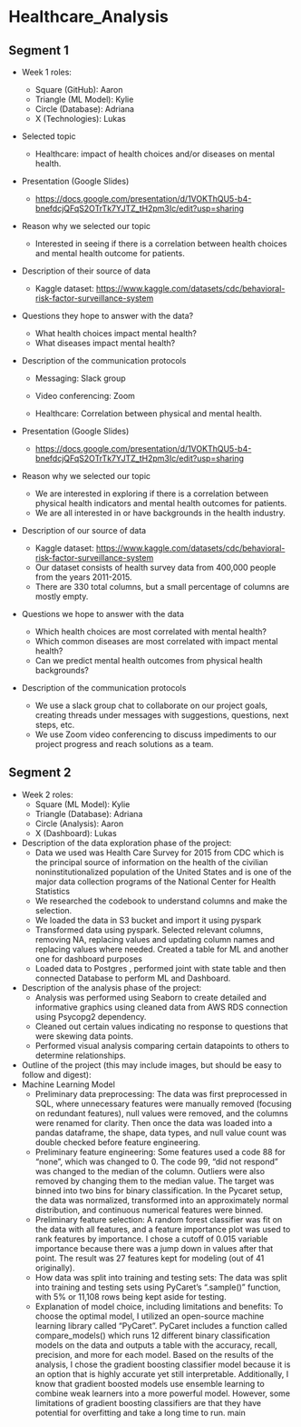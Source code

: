 # Healthcare_Analysis

## Segment 1

- Week 1 roles:
  - Square (GitHub): Aaron
  - Triangle (ML Model): Kylie
  - Circle (Database): Adriana
  - X (Technologies): Lukas
- Selected topic
 
  - Healthcare: impact of health choices and/or diseases on mental health. 
- Presentation (Google Slides)
  - https://docs.google.com/presentation/d/1VOKThQU5-b4-bnefdcjQFqS2OTrTk7YJTZ_tH2pm3Ic/edit?usp=sharing
- Reason why we selected our topic
  - Interested in seeing if there is a correlation between health choices and mental health outcome for patients.
- Description of their source of data
  - Kaggle dataset: https://www.kaggle.com/datasets/cdc/behavioral-risk-factor-surveillance-system
- Questions they hope to answer with the data?
  - What health choices impact mental health?
  - What diseases impact mental health?
- Description of the communication protocols
  - Messaging: Slack group
  - Video conferencing: Zoom

  - Healthcare: Correlation between physical and mental health. 
- Presentation (Google Slides)
  - https://docs.google.com/presentation/d/1VOKThQU5-b4-bnefdcjQFqS2OTrTk7YJTZ_tH2pm3Ic/edit?usp=sharing
- Reason why we selected our topic
  - We are interested in exploring if there is a correlation between physical health indicators and mental health outcomes for patients.
  - We are all interested in or have backgrounds in the health industry.
- Description of our source of data
  - Kaggle dataset: https://www.kaggle.com/datasets/cdc/behavioral-risk-factor-surveillance-system
  - Our dataset consists of health survey data from 400,000 people from the years 2011-2015.
  - There are 330 total columns, but a small percentage of columns are mostly empty.
- Questions we hope to answer with the data
  - Which health choices are most correlated with mental health?
  - Which common diseases are most correlated with impact mental health?
  - Can we predict mental health outcomes from physical health backgrounds?
- Description of the communication protocols
  - We use a slack group chat to collaborate on our project goals, creating threads under messages with suggestions, questions, next steps, etc.
  - We use Zoom video conferencing to discuss impediments to our project progress and reach solutions as a team.

## Segment 2
- Week 2 roles:
  - Square (ML Model): Kylie
  - Triangle (Database): Adriana
  - Circle (Analysis): Aaron
  - X (Dashboard): Lukas
- Description of the data exploration phase of the project:
  - Data we used was Health Care Survey for 2015 from CDC which is the principal source of information on the health of the civilian noninstitutionalized population of the United States and is one of the major data collection programs of the National Center for Health Statistics
  - We researched the codebook to understand columns and make the selection.
  - We loaded the data in S3 bucket and import it using pyspark
  - Transformed data using pyspark. Selected relevant columns, removing NA, replacing values and updating column names and replacing values where needed.   Created a  table for ML and another one  for dashboard purposes
  - Loaded data to Postgres , performed joint with state table and then connected Database  to perform ML and Dashboard.
- Description of the analysis phase of the project:
  - Analysis was performed using Seaborn to create detailed and informative graphics using cleaned data from AWS RDS connection using Psycopg2 dependency.
  - Cleaned out certain values indicating no response to questions that were skewing data points.
  - Performed visual analysis comparing certain datapoints to others to determine relationships.
- Outline of the project (this may include images, but should be easy to follow and digest):
- Machine Learning Model
  - Preliminary data preprocessing: The data was first preprocessed in SQL, where unnecessary features were manually removed (focusing on redundant  features), null values were removed, and the columns were renamed for clarity. Then once the data was loaded into a pandas dataframe, the shape, data types, and null value count was double checked before feature engineering.
  - Preliminary feature engineering: Some features used a code 88 for “none”, which was changed to 0. The code 99, “did not respond” was changed to the median of the column. Outliers were also removed by changing them to the median value. The target was binned into two bins for binary classification. In the Pycaret setup, the data was normalized, transformed into an approximately normal distribution, and continuous numerical features were binned.
  - Preliminary feature selection: A random forest classifier was fit on the data with all features, and a feature importance plot was used to rank features by importance. I chose a cutoff of 0.015 variable importance because there was a jump down in values after that point. The result was 27 features kept for modeling (out of 41 originally).
  - How data was split into training and testing sets: The data was split into training and testing sets using PyCaret’s “.sample()” function, with 5% or 11,108 rows being kept aside for testing.
  - Explanation of model choice, including limitations and benefits: To choose the optimal model, I utilized an open-source machine learning library called “PyCaret”. PyCaret includes a function called compare_models() which runs 12 different binary classification models on the data and outputs a table with the accuracy, recall, precision, and more for each model. Based on the results of the analysis, I chose the gradient boosting classifier model because it is an option that is highly accurate yet still interpretable. Additionally, I know that gradient boosted models use ensemble learning to combine weak learners into a more powerful model. However, some limitations of gradient boosting classifiers are that they have potential for overfitting and take a long time to run.
 main
